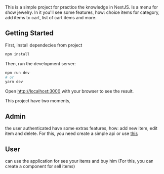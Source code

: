 This is a simple project for practice the knowledge in NextJS. Is a menu for show jewelry. In it you'll see some features, how: choice items for category, add items to cart, list of cart items and more.

## Getting Started
First, install dependecies from project 
```bash
npm install
```

Then, run the development server:

```bash
npm run dev
# or
yarn dev
```

Open [http://localhost:3000](http://localhost:3000) with your browser to see the result.

This project have two moments,

## Admin

the user authenticated have some extras features, how: add new item, edit item and delete. For this, you need create a simple api or use [this](https://github.com/alandysson/api-java) 

## User

can use the application for see your items and buy him (For this, you can create a component for sell items)
